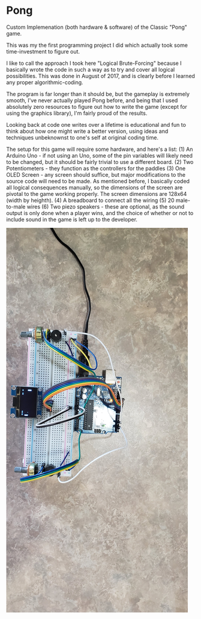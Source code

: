 # Pong
Custom Implemenation (both hardware &amp; software) of the Classic "Pong" game.

This was my the first programming project I did which actually took some time-investment to figure out.

I like to call the approach I took here "Logical Brute-Forcing" because I basically wrote the code in such a way
as to try and cover all logical possibilities.  This was done in August of 2017, and is clearly before I learned any
proper algorithmic-coding.

The program is far longer than it should be, but the gameplay is extremely smooth, I've never actually played Pong before, 
and being that I used absolutely zero resources to figure out how to write the game (except for using the graphics library), 
I'm fairly proud of the results.

Looking back at code one writes over a lifetime is educational and fun to think about how one might write a better version,
using ideas and techniques unbeknownst to one's self at original coding time.

The setup for this game will require some hardware, and here's a list:
  (1) An Arduino Uno - if not using an Uno, some of the pin variables will likely need to be changed,
                       but it should be fairly trivial to use a different board.
  (2) Two Potentiometers - they function as the controllers for the paddles
  (3) One OLED Screen - any screen should suffice, but major modifications to the source code will need to be made.
                        As mentioned before, I basically coded all logical consequences manually, so the dimensions of the
                        screen are pivotal to the game working properly.  The screen dimensions are 128x64 (width by heighth).
  (4) A breadboard to connect all the wiring
  (5) 20 male-to-male wires
  (6) Two piezo speakers - these are optional, as the sound output is only done when a player wins, and the choice of whether or
                           not to include sound in the game is left up to the developer.
                           
 ![alt text](https://raw.githubusercontent.com/Connor-Wilhoit/Pong/master/temp3.jpg)
